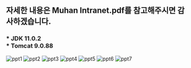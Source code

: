 <h2>자세한 내용은 Muhan Intranet.pdf를 참고해주시면 감사하겠습니다.</h2>
<h3>* JDK 11.0.2 <br>
    * Tomcat 9.0.88</h3>

![ppt1](https://github.com/szoee/muhan_intranet/assets/155424048/ecfa4ff3-af15-4e65-9e3b-353d8055d802)
![ppt2](https://github.com/szoee/muhan_intranet/assets/155424048/3c367123-4bc7-4cf6-8fbe-f082af3225e2)
![ppt3](https://github.com/szoee/muhan_intranet/assets/155424048/9e0e830d-8bba-4a27-bf9f-e8ef6246fef8)
![ppt4](https://github.com/szoee/muhan_intranet/assets/155424048/db030cba-1d5c-4778-b3f1-6f385b728462)
![ppt5](https://github.com/szoee/muhan_intranet/assets/155424048/9298c337-c467-474e-b2fc-b7a7fb611628)
![ppt6](https://github.com/szoee/muhan_intranet/assets/155424048/78bd2356-f843-49ce-bf0b-3a021b0f1948)
![ppt7](https://github.com/szoee/muhan_intranet/assets/155424048/3e796d1a-ee69-4628-b0a6-f836e33cfd21)
